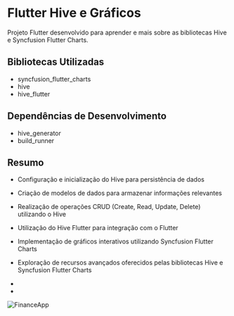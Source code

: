 # Flutter Hive e Gráficos

Projeto Flutter desenvolvido para aprender e mais sobre as bibliotecas Hive e Syncfusion Flutter Charts.


## Bibliotecas Utilizadas

- syncfusion_flutter_charts
- hive
- hive_flutter
  

## Dependências de Desenvolvimento

- hive_generator
- build_runner


## Resumo

- Configuração e inicialização do Hive para persistência de dados
- Criação de modelos de dados para armazenar informações relevantes
- Realização de operações CRUD (Create, Read, Update, Delete) utilizando o Hive
- Utilização do Hive Flutter para integração com o Flutter
- Implementação de gráficos interativos utilizando Syncfusion Flutter Charts
- Exploração de recursos avançados oferecidos pelas bibliotecas Hive e Syncfusion Flutter Charts

-
-
![FinanceApp](https://github.com/brunoh-android/flutterFinance/assets/67665152/c9b2f3f8-d2d6-4642-8067-23ecc7e60c43)


